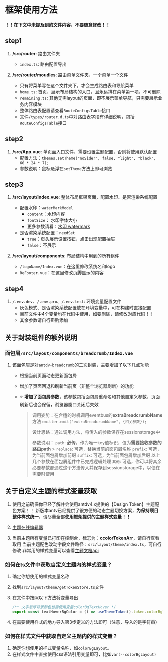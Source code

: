 # 框架使用方法

**！！在下文中未提及到的文件内容，不要随意修改！！**

## step1

1. **/src/router**: 路由文件夹

   - `index.ts`: 路由配置导出

2. **/src/router/moudles**: 路由菜单文件夹，一个菜单一个文件
   - 只有将菜单写在这个文件夹下，才会生成路由表和导航菜单
   - `home.ts`: 首页，展示布局结构的入口，且永远排在菜单第一项，不可删除
   - `remaining.ts`: 其他无需layout的页面，即不展示菜单导航，只需要展示业务内容模块
   - 整体路由表配置请查看`RouteConfigsTable`接口
   - 文件`/types/router.d.ts`中对路由表字段有详细说明，包括`RouteConfigsTable`接口

## step2

1. **/src/App.vue**: 单页面入口文件，需要设置主题配置，否则将使用默认配置
   - 配置方法：`themes.setTheme("noSider", false, "light", "black", 60 * 24 * 7);`
   - 参数说明：鼠标悬浮在`setTheme`方法上即可浏览

## step3

1. **/src/layout/Index.vue**: 整体布局框架页面，配置水印、是否渲染系统配置

   - 配置水印：`waterMarkModel`
     - `content`：水印内容
     - `fontSize`： 水印字体大小
     - 更多参数请看：[水印 watermark](https://www.antdv.com/components/watermark-cn)
   - 是否渲染系统配置：`needSet`
     - `true`：页头展示设置按钮，点击出现配置抽屉
     - `false`：不展示

2. **/src/layout/components**: 布局结构中用到的所有组件
   - `/logoName/Index.vue`：在这里修改系统名和logo
   - `ReFooter.vue`：在这里修改页脚显示的内容

## step4

1. `/.env.dev`、`/.env.pro`、`/.env.test`: 环境变量配置文件
   - 灰色模式、是否渲染系统配置放在环境变量中，可在构建时直接配置
   - 目前文件中4个变量均在代码中使用，如要删除，请修改对应代码！！
   - 其余参数请自行斟酌添加

## 关于封装组件的额外说明

### 面包屑`/src/layout/components/breadcrumb/Index.vue`

1. 该面包屑是对`antdv-breadcrumb`的二次封装，主要增加了以下几点功能

   - 根据当前页面动态更新面包屑
   - 增加了页面回退和刷新当前页（非整个浏览器刷新）的功能
   - ⭐️ **增加了面包屑参数**，该参数包括面包屑重命名和其他自定义参数，页面刷新后也会保留，浏览器窗口关闭后失效

     > 调用姿势：在合适的时机调用eventbus的**extraBreadcrumbName**方法
     > `emitter.emit("extraBreadcrumbName", {相关参数});`
     >
     > 设计思路：通过调用方法，将传入的参数保存在sessionstorage中
     >
     > 参数说明：
     > `path`: **必传**，作为唯一key值标识，值为**需要接收参数的路由path** > `replace`: 可选，替换当前的面包屑名称
     > `prefix`: 可选，为当前面包屑增加前缀
     > `suffix`: 可选，为当前面包屑增加后缀
     > 以上几个参数在面包屑组件中已完成逻辑处理
     > `其他`: 可选，你可以将其余必要参数都通过这个方法传入并保存到sessionstorage中，以便在需要时使用

## 关于自定义主题的样式变量获取

1. 使用之前确保你已经了解并会使用antdv4.x提供的【Design Token】主题配色方案！！
   新版本antv已经提供了很方便的动态主题切换方案，**为保持项目整体样式统一**，请尽量全部**使用框架提供的主题样式变量！！**

2. [主题在线编辑器](https://www.antdv.com/theme-editor-cn)

3. 当前主题所有变量已打印在控制台，标志为：**ccolorTokenArr**，请自行查看取用
   当前主题配色改动字段文件路径：`src/layout/theme/index.ts`，可自行修改
   非常用的样式变量可以查看[主题文档api](https://www.antdv.com/docs/vue/customize-theme-cn#api)

### 如何在ts文件中获取自定义主题内的样式变量？

1. 确定你想使用的样式变量名称
2. 找到`src/layout/theme/getTokenStore.ts`文件
3. 在文件中按照以下方法将变量导出

   ```javascript
   /** 文字悬浮背景颜色想要使用变量colorBgTextHover */
   export const textHoverBgColor = () => useThemeToken().token.colorBgTextHover;
   ```

4. 在需要使用样式的地方导入第3步定义的方法即可（注意，导入的是字符串）

### 如何在样式文件中获取自定义主题内的样式变量？

1. 确定你想使用的样式变量名称，如`colorBgLayout`。
2. 在样式文件中直接使用css语法引用变量即可，比如`var(--colorBgLayout)`
